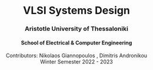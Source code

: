 <br />
<div align="center">
  <h1 align="center">VLSI Systems Design</h1>
  <h3 align="center">Aristotle University of Thessaloniki</h3>
  <h4 align="center">School of Electrical & Computer Engineering</h4>
  <p align="center">
    Contributors: Nikolaos Giannopoulos , Dimitris Andronikou
    <br />
    Winter Semester 2022 - 2023
    <br />
    <br />
  </p>
</div>
<br />
